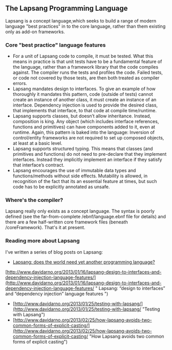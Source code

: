 ## The Lapsang Programming Language ##
Lapsang is a concept language,which seeks to build a range of modern language "best practices" in to the core language, rather than them existing only as add-on frameworks.

### Core "best practice" language features ###
- For a unit of Lapsang code to compile, it must be tested. What this means in practice is that unit tests have to be a fundamental feature of the language, rather than a framework library that the code compiles against. The compiler runs the tests and profiles the code. Failed tests, or code not covered by those tests, are then both treated as compiler errors.
- Lapsang mandates design to interfaces. To give an example of how thoroughly it mandates this pattern, code (outside of tests) cannot create an instance of another class, it must create an instance of an interface. Dependency injection is used to provide the desired class, that implements that interface, to that code at compile time/runtime.
- Lapsang supports classes, but doesn’t allow inheritance. Instead, composition is king. Any object (which includes interface references, functions and primitives) can have components added to it, even at runtime. Again, this pattern is baked into the language: Inversion of control/entity frameworks are not required to set up composed objects, at least at a basic level.
- Lapsang supports structured typing. This means that classes (and primitives and functions) do not need to pre-declare that they implement interfaces. Instead they implicitly implement an interface if they satisfy that interface’s contract.
- Lapsang encourages the use of immutable data types and functions/methods without side effects. Mutability is allowed, in recognition of the fact that its an essential feature at times, but such code has to be explicitly annotated as unsafe.

### Where's the compiler? ###
Lapsang really only exists as a concept language. The syntax is poorly defined (see the far-from-complete /ebnf/language.ebnf file for details) and there are a few half-written core framework files (beneath /coreFramework). That's it at present.

### Reading more about Lapsang ###
I've written a series of blog posts on Lapsang:

- [Lapsang: does the world need yet another programming language?](http://www.davidarno.org/2012/12/03/lapsang-does-the-world-need-yet-another-programming-language/)

[http://www.davidarno.org/2013/01/16/lapsang-design-to-interfaces-and-dependency-injection-language-features/](http://www.davidarno.org/2013/01/16/lapsang-design-to-interfaces-and-dependency-injection-language-features/ " Lapsang: “design to interfaces” and “dependency injection” language features ")
- [http://www.davidarno.org/2013/01/25/testing-with-lapsang/](http://www.davidarno.org/2013/01/25/testing-with-lapsang/ "Testing with Lapsang")
- [http://www.davidarno.org/2013/02/25/how-lapsang-avoids-two-common-forms-of-explicit-casting/](http://www.davidarno.org/2013/02/25/how-lapsang-avoids-two-common-forms-of-explicit-casting/ "How Lapsang avoids two common forms of explicit casting")